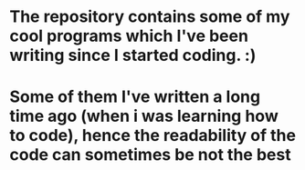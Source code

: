 # The repository contains some of my cool programs which I've been writing since I started coding. :)
# Some of them I've written a long time ago (when i was learning how to code), hence the readability of the code can sometimes be not the best

